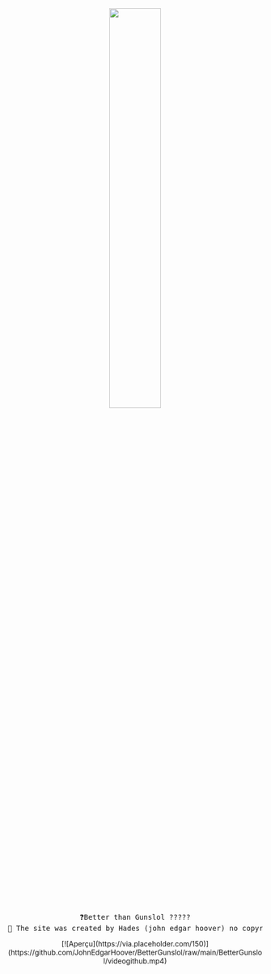 <div align="center">
<img src="https://readme-typing-svg.demolab.com/?font=Roboto+Slab&pause=1000&color=0e37eff&center=true&random=true&lines=Better+Guns+lol;%26+Full,+Javascript,+Html,+CSS" width="45%" />
<br><br>
<pre>
❓Better than Gunslol ?????
📢 The site was created by Hades (john_edgar_hoover) no copyright please.
</pre>
[![Aperçu](https://via.placeholder.com/150)](https://github.com/JohnEdgarHoover/BetterGunslol/raw/main/BetterGunslol/videogithub.mp4)
</div>

